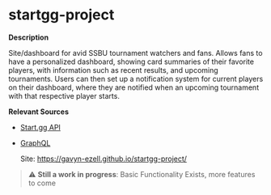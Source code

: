 # startgg-project

**Description**

Site/dashboard for avid SSBU tournament watchers and fans.
Allows fans to have a personalized dashboard, showing card summaries of their favorite players, with information
such as recent results, and upcoming tournaments. Users can then set up a notification system for current players on their dashboard, where they are notified when an upcoming tournament with that respective player starts. 

**Relevant Sources**
- [Start.gg API](https://developer.start.gg/docs/intro/)
- [GraphQL](https://graphql.org/)
  
  Site: https://gavyn-ezell.github.io/startgg-project/

> :warning: **Still a work in progress**: Basic Functionality Exists, more features to come
